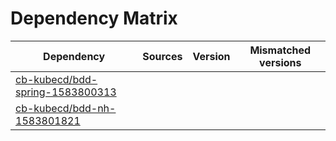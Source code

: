 # Dependency Matrix

Dependency | Sources | Version | Mismatched versions
---------- | ------- | ------- | -------------------
[cb-kubecd/bdd-spring-1583800313](https://github.com/cb-kubecd/bdd-spring-1583800313.git) |  | []() | 
[cb-kubecd/bdd-nh-1583801821](https://github.com/cb-kubecd/bdd-nh-1583801821.git) |  | []() | 
